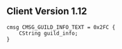 ## Client Version 1.12

```rust,ignore
cmsg CMSG_GUILD_INFO_TEXT = 0x2FC {
    CString guild_info;    
}

```
